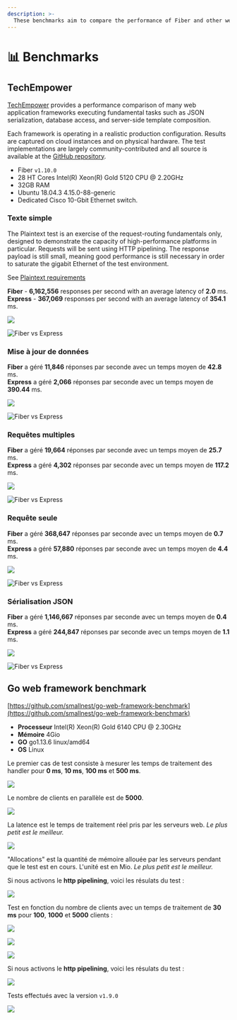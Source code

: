 ```yaml
---
description: >-
  These benchmarks aim to compare the performance of Fiber and other web frameworks.
---
```


# 📊 Benchmarks

## TechEmpower

[TechEmpower](https://www.techempower.com/benchmarks/#section=data-r19&hw=ph&test=composite) provides  a performance comparison of many web application frameworks executing fundamental tasks such as JSON serialization, database access, and server-side template composition.

Each framework is operating in a realistic production configuration. Results are captured on cloud instances and on physical hardware. The test implementations are largely community-contributed and all source is available at the [GitHub repository](https://github.com/TechEmpower/FrameworkBenchmarks).

* Fiber `v1.10.0`
* 28 HT Cores Intel\(R\) Xeon\(R\) Gold 5120 CPU @ 2.20GHz
* 32GB RAM
* Ubuntu 18.04.3 4.15.0-88-generic
* Dedicated Cisco 10-Gbit Ethernet switch.

### Texte simple

The Plaintext test is an exercise of the request-routing fundamentals only, designed to demonstrate the capacity of high-performance platforms in particular. Requests will be sent using HTTP pipelining. The response payload is still small, meaning good performance is still necessary in order to saturate the gigabit Ethernet of the test environment.

See [Plaintext requirements](https://github.com/TechEmpower/FrameworkBenchmarks/wiki/Project-Information-Framework-Tests-Overview#single-database-query)

**Fiber**      -   **6,162,556** responses per second with an average latency of     **2.0** ms.  
**Express** -      **367,069** responses per second with an average latency of **354.1** ms.

![](.gitbook/assets/plaintext%20%281%29.png)

![Fiber vs Express](.gitbook/assets/plaintext_express.png)

### Mise à jour de données

**Fiber** a géré **11,846** réponses par seconde avec un temps moyen de **42.8** ms.  
**Express** a géré **2,066** réponses par seconde avec un temps moyen de **390.44** ms.

![](.gitbook/assets/data_updates.png)

![Fiber vs Express](.gitbook/assets/data_updates_express%20%281%29.png)

### Requêtes multiples

**Fiber** a géré **19,664** réponses par seconde avec un temps moyen de **25.7** ms.  
**Express** a géré **4,302** réponses par seconde avec un temps moyen de **117.2** ms.

![](.gitbook/assets/multiple_queries%20%281%29.png)

![Fiber vs Express](.gitbook/assets/multiple_queries_express.png)

### Requête seule

**Fiber** a géré **368,647** réponses par seconde avec un temps moyen de **0.7** ms.  
**Express** a géré **57,880** réponses par seconde avec un temps moyen de **4.4** ms.

![](.gitbook/assets/single_query%20%282%29.png)

![Fiber vs Express](.gitbook/assets/single_query_express.png)

### Sérialisation JSON

**Fiber** a géré **1,146,667** réponses par seconde avec un temps moyen de **0.4** ms.  
**Express** a géré **244,847** réponses par seconde avec un temps moyen de **1.1** ms.

![](.gitbook/assets/json%20%281%29.png)

![Fiber vs Express](.gitbook/assets/json_express.png)

## Go web framework benchmark

[https://github.com/smallnest/go-web-framework-benchmark](https://github.com/smallnest/go-web-framework-benchmark)

* **Processeur** Intel\(R\) Xeon\(R\) Gold 6140 CPU @ 2.30GHz
* **Mémoire** 4Gio
* **GO** go1.13.6 linux/amd64
* **OS** Linux

Le premier cas de test consiste à mesurer les temps de traitement des handler pour **0 ms**, **10 ms**, **100 ms** et **500 ms**.

![](https://raw.githubusercontent.com/gofiber/docs/master/.gitbook/assets/benchmark.png)

Le nombre de clients en parallèle est de **5000**.

![](https://raw.githubusercontent.com/gofiber/docs/master/.gitbook/assets/benchmark_latency.png)

La latence est le temps de traitement réel pris par les serveurs web. _Le plus petit est le meilleur._

![](https://raw.githubusercontent.com/gofiber/docs/master/.gitbook/assets/benchmark_alloc.png)

"Allocations" est la quantité de mémoire allouée par les serveurs pendant que le test est en cours. L'unité est en Mio. _Le plus petit est le meilleur._

Si nous activons le **http pipelining**, voici les résulats du test :

![](https://raw.githubusercontent.com/gofiber/docs/master/.gitbook/assets/benchmark-pipeline.png)

Test en fonction du nombre de clients avec un temps de traitement de **30 ms** pour **100**, **1000** et **5000** clients :

![](https://raw.githubusercontent.com/gofiber/docs/master/.gitbook/assets/concurrency.png)

![](https://raw.githubusercontent.com/gofiber/docs/master/.gitbook/assets/concurrency_latency.png)

![](https://raw.githubusercontent.com/gofiber/docs/master/.gitbook/assets/concurrency_alloc.png)

Si nous activons le **http pipelining**, voici les résulats du test :

![](https://raw.githubusercontent.com/gofiber/docs/master/.gitbook/assets/concurrency-pipeline.png)

Tests effectués avec la version `v1.9.0`

![](.gitbook/assets/graph.svg)

